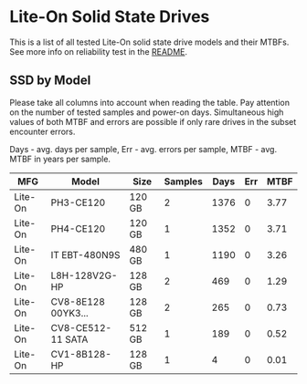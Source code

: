 Lite-On Solid State Drives
==========================

This is a list of all tested Lite-On solid state drive models and their MTBFs. See
more info on reliability test in the [README](https://github.com/linuxhw/EnterpriseDrive).

SSD by Model
------------

Please take all columns into account when reading the table. Pay attention on the
number of tested samples and power-on days. Simultaneous high values of both MTBF
and errors are possible if only rare drives in the subset encounter errors.

Days - avg. days per sample,
Err  - avg. errors per sample,
MTBF - avg. MTBF in years per sample.

| MFG       | Model              | Size   | Samples | Days  | Err   | MTBF |
|-----------|--------------------|--------|---------|-------|-------|------|
| Lite-On   | PH3-CE120          | 120 GB | 2       | 1376  | 0     | 3.77   |
| Lite-On   | PH4-CE120          | 120 GB | 1       | 1352  | 0     | 3.71   |
| Lite-On   | IT EBT-480N9S      | 480 GB | 1       | 1190  | 0     | 3.26   |
| Lite-On   | L8H-128V2G-HP      | 128 GB | 2       | 469   | 0     | 1.29   |
| Lite-On   | CV8-8E128 00YK3... | 128 GB | 2       | 265   | 0     | 0.73   |
| Lite-On   | CV8-CE512-11 SATA  | 512 GB | 1       | 189   | 0     | 0.52   |
| Lite-On   | CV1-8B128-HP       | 128 GB | 1       | 4     | 0     | 0.01   |
